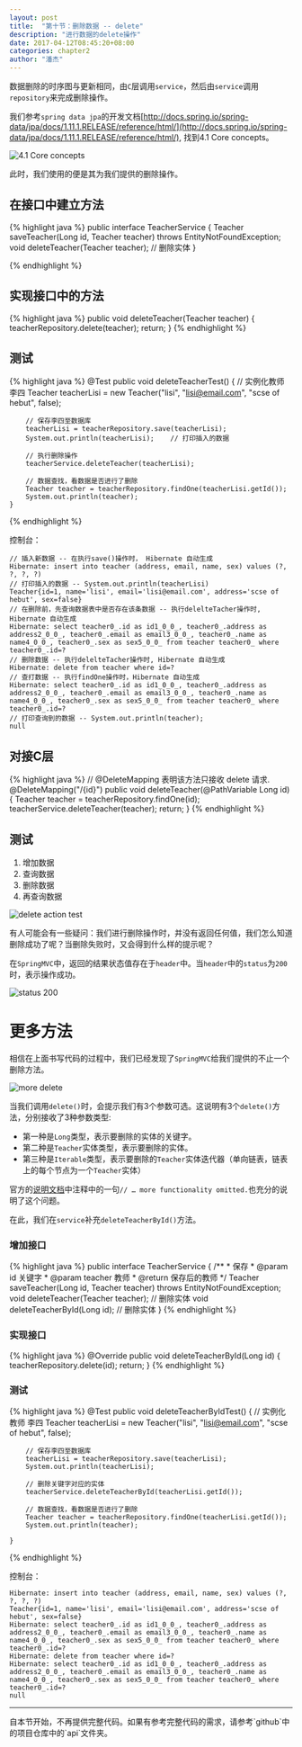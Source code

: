 ```yaml
---
layout: post
title:  "第十节：删除数据 -- delete"
description: "进行数据的delete操作"
date: 2017-04-12T08:45:20+08:00
categories: chapter2
author: "潘杰"
---
```

数据删除的时序图与更新相同，由`C`层调用`service`，然后由`service`调用`repository`来完成删除操作。

我们参考`spring data jpa`的开发文档[http://docs.spring.io/spring-data/jpa/docs/1.11.1.RELEASE/reference/html/](http://docs.spring.io/spring-data/jpa/docs/1.11.1.RELEASE/reference/html/), 找到4.1 Core concepts。

![4.1 Core concepts]({{site.imageurl}}/chapter2/32.png)

此时，我们使用的便是其为我们提供的删除操作。

## 在接口中建立方法

{% highlight java %}
public interface TeacherService {
    Teacher saveTeacher(Long id, Teacher teacher) throws EntityNotFoundException;
    void deleteTeacher(Teacher teacher);    // 删除实体
}

{% endhighlight %}

## 实现接口中的方法
{% highlight java %}
    public void deleteTeacher(Teacher teacher) {
        teacherRepository.delete(teacher);
        return;
    }
{% endhighlight %}

## 测试
{% highlight java %}
    @Test
    public void deleteTeacherTest() {
        // 实例化教师 李四
        Teacher teacherLisi = new Teacher("lisi",
                "lisi@email.com",
                "scse of hebut",
                false);

        // 保存李四至数据库
        teacherLisi = teacherRepository.save(teacherLisi);
        System.out.println(teacherLisi);    // 打印插入的数据

        // 执行删除操作
        teacherService.deleteTeacher(teacherLisi);

        // 数据查找，看数据是否进行了删除
        Teacher teacher = teacherRepository.findOne(teacherLisi.getId());
        System.out.println(teacher);
    }
{% endhighlight %}

控制台：
```
// 插入新数据 -- 在执行save()操作时， Hibernate 自动生成
Hibernate: insert into teacher (address, email, name, sex) values (?, ?, ?, ?)
// 打印插入的数据 -- System.out.println(teacherLisi)
Teacher{id=1, name='lisi', email='lisi@email.com', address='scse of hebut', sex=false}
// 在删除前，先查询数据表中是否存在该条数据 -- 执行delelteTacher操作时, Hibernate 自动生成
Hibernate: select teacher0_.id as id1_0_0_, teacher0_.address as address2_0_0_, teacher0_.email as email3_0_0_, teacher0_.name as name4_0_0_, teacher0_.sex as sex5_0_0_ from teacher teacher0_ where teacher0_.id=?
// 删除数据 -- 执行delelteTacher操作时, Hibernate 自动生成
Hibernate: delete from teacher where id=?
// 查打数据 -- 执行findOne操作时，Hibernate 自动生成
Hibernate: select teacher0_.id as id1_0_0_, teacher0_.address as address2_0_0_, teacher0_.email as email3_0_0_, teacher0_.name as name4_0_0_, teacher0_.sex as sex5_0_0_ from teacher teacher0_ where teacher0_.id=?
// 打印查询到的数据 -- System.out.println(teacher);
null
```

## 对接C层
{% highlight java %}
    // @DeleteMapping 表明该方法只接收 delete 请求.
    @DeleteMapping("/{id}")
    public void deleteTeacher(@PathVariable Long id) {
        Teacher teacher = teacherRepository.findOne(id);
        teacherService.deleteTeacher(teacher);
        return;
    }
{% endhighlight %}

## 测试
1. 增加数据
2. 查询数据
3. 删除数据
4. 再查询数据

![delete action test]({{site.imageurl}}/chapter2/4.gif)

有人可能会有一些疑问：我们进行删除操作时，并没有返回任何值，我们怎么知道删除成功了呢？当删除失败时，又会得到什么样的提示呢？

在`SpringMVC`中，返回的结果状态值存在于`header`中。当`header`中的`status`为`200`时，表示操作成功。

![status 200]({{site.imageurl}}/chapter2/33.png)

# 更多方法
相信在上面书写代码的过程中，我们已经发现了`SpringMVC`给我们提供的不止一个删除方法。

![more delete]({{site.imageurl}}/chapter2/34.png)

当我们调用`delete()`时，会提示我们有3个参数可选。这说明有3个`delete()`方法，分别接收了3种参数类型:
*   第一种是`Long`类型，表示要删除的实体的关键字。
*   第二种是`Teacher`实体类型，表示要删除的实体。
*   第三种是`Iterable`类型，表示要删除的`Teacher`实体迭代器（单向链表，链表上的每个节点为一个`Teacher`实体）

官方的[说明文档](http://docs.spring.io/spring-data/jpa/docs/1.11.1.RELEASE/reference/html/#repositories.core-concepts)中注释中的一句`// … more functionality omitted.`也充分的说明了这个问题。

在此，我们在`service`补充`deleteTeacherById()`方法。

### 增加接口
{% highlight java %}
public interface TeacherService {
    /**
     * 保存
     * @param id 关键字
     * @param teacher 教师
     * @return 保存后的教师
     */
    Teacher saveTeacher(Long id, Teacher teacher) throws EntityNotFoundException;
    void deleteTeacher(Teacher teacher);    // 删除实体
    void deleteTeacherById(Long id);        // 删除实体
}
{% endhighlight %}

### 实现接口
{% highlight java %}
    @Override
    public void deleteTeacherById(Long id) {
        teacherRepository.delete(id);
        return;
    }
{% endhighlight %}

### 测试
{% highlight java %}
    @Test
    public void deleteTeacherByIdTest() {
        // 实例化教师 李四
        Teacher teacherLisi = new Teacher("lisi",
                "lisi@email.com",
                "scse of hebut",
                false);

        // 保存李四至数据库
        teacherLisi = teacherRepository.save(teacherLisi);
        System.out.println(teacherLisi);

        // 删除关键字对应的实体
        teacherService.deleteTeacherById(teacherLisi.getId());

        // 数据查找，看数据是否进行了删除
        Teacher teacher = teacherRepository.findOne(teacherLisi.getId());
        System.out.println(teacher);

    }
{% endhighlight %}

控制台：

```
Hibernate: insert into teacher (address, email, name, sex) values (?, ?, ?, ?)
Teacher{id=1, name='lisi', email='lisi@email.com', address='scse of hebut', sex=false}
Hibernate: select teacher0_.id as id1_0_0_, teacher0_.address as address2_0_0_, teacher0_.email as email3_0_0_, teacher0_.name as name4_0_0_, teacher0_.sex as sex5_0_0_ from teacher teacher0_ where teacher0_.id=?
Hibernate: delete from teacher where id=?
Hibernate: select teacher0_.id as id1_0_0_, teacher0_.address as address2_0_0_, teacher0_.email as email3_0_0_, teacher0_.name as name4_0_0_, teacher0_.sex as sex5_0_0_ from teacher teacher0_ where teacher0_.id=?
null
```
<hr />
自本节开始，不再提供完整代码。如果有参考完整代码的需求，请参考`github`中的项目仓库中的`api`文件夹。